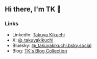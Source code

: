 ## Hi there, I'm TK 👋

### Links
- LinkedIn: [Takuya Kikuchi](https://www.linkedin.com/in/takuyakikuchi/)
- X: [@_takuyakikuchi](https://twitter.com/_takuyakikuchi)
- Bluesky: [@_takuyakikuchi.bsky.social](https://bsky.app/profile/takuyakikuchi.bsky.social)
- Blog: [TK's Blog Collection](https://hail-study-7d6.notion.site/TK-s-Blog-Collection-2586e589ae0f80ec96c3e64730685e6c)
